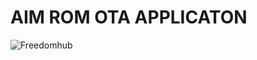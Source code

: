 AIM ROM OTA APPLICATON
==============================
![Freedomhub](https://github.com/Anandnv/shits/blob/3384c53822a861688a90764af3c71c2a6a600ba6/ezgif.com-video-to-gif%281%29.gif)

